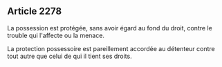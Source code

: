 Article 2278
----
La possession est protégée, sans avoir égard au fond du droit, contre le trouble
qui l'affecte ou la menace.

La protection possessoire est pareillement accordée au détenteur contre tout
autre que celui de qui il tient ses droits.
